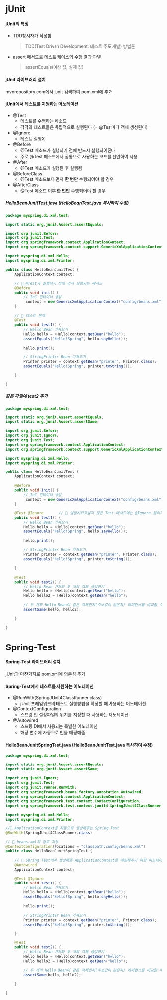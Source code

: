 # jUnit

#### jUnit의 특징

* TDD창시자가 작성함

  > TDD(Test Driven Development: 테스트 주도 개발) 방법론

* assert 메서드로 테스트 케이스의 수행 결과 판별

  > assertEquals(예상 값, 실제 값)



#### jUnit 라이브러리 설치

mvnrepository.com에서 junit 검색하여 pom.xml에 추가



#### jUnit에서 테스트를 지원하는 어노테이션

* @Test
  * 테스트를 수행하는 메소드
  * 각각의 테스트들은 독립적으로 실행된다 (= @Test마다 객체 생성된다)
* @Ignore
  * 테스트 실행X
* @Before
  * @Test 메소드가 실행되기 전에 반드시 실행되어진다
  * 주로 @Test 메소드에서 공통으로 사용하는 코드를 선언하여 사용
* @After
  * @Test 메소드가 실행된 후 실행됨
* @BeforeClass
  * @Test 메소드보다 먼저 **한 번만** 수행되어야 할 경우
* @AfterClass
  * @Test 메소드 이후  **한 번만** 수행되어야 할 경우



##### HelloBeanJunitTest.java (HelloBeanTest.java 복사하여 수정)

```java
package myspring.di.xml.test;

import static org.junit.Assert.assertEquals;

import org.junit.Before;
import org.junit.Test;
import org.springframework.context.ApplicationContext;
import org.springframework.context.support.GenericXmlApplicationContext;

import myspring.di.xml.Hello;
import myspring.di.xml.Printer;

public class HelloBeanJunitTest {
	ApplicationContext context;
	
    // 🚨 @Test가 실행되기 전에 먼저 실행되는 메서드
	@Before
	public void init() {
		// IoC 컨테이너 생성
		 context = new GenericXmlApplicationContext("config/beans.xml");
	}
	
    // 🚨 테스트 본체
	@Test
	public void test1() {	
		// Hello Bean 가져오기
		Hello hello = (Hello)context.getBean("hello");
		assertEquals("Hello!Spring", hello.sayHello());
		
		hello.print();
		
		// StringPrinter Bean 가져오기
		Printer printer = context.getBean("printer", Printer.class);
		assertEquals("Hello!Spring", printer.toString());

	}

}
```



##### 같은 파일에 test2 추가

```java
package myspring.di.xml.test;

import static org.junit.Assert.assertEquals;
import static org.junit.Assert.assertSame;

import org.junit.Before;
import org.junit.Ignore;
import org.junit.Test;
import org.springframework.context.ApplicationContext;
import org.springframework.context.support.GenericXmlApplicationContext;

import myspring.di.xml.Hello;
import myspring.di.xml.Printer;

public class HelloBeanJunitTest {
	ApplicationContext context;
	
	@Before
	public void init() {
		// IoC 컨테이너 생성
		 context = new GenericXmlApplicationContext("config/beans.xml");
	}

	@Test @Ignore		// 🚨 실행시키고싶지 않은 Test 메서드에는 @Ignore 붙이기
	public void test1() {	
		// Hello Bean 가져오기
		Hello hello = (Hello)context.getBean("hello");
		assertEquals("Hello!Spring", hello.sayHello());
		
		hello.print();
		
		// StringPrinter Bean 가져오기
		Printer printer = context.getBean("printer", Printer.class);
		assertEquals("Hello!Spring", printer.toString());

	}
	
	@Test
	public void test2() {
		// Hello Bean 가져와 두 개의 객체 생성하기
		Hello hello = (Hello)context.getBean("hello");
		Hello hello2 = (Hello)context.getBean("hello");
		
		// 두 개의 Hello Bean이 같은 객체인지(주소값이 같은지) 레퍼런스를 비교할 수 있는 assertSame()
		assertSame(hello, hello2);

	}

}
```



# Spring-Test

#### Spring-Test 라이브러리 설치

jUnit과 마찬가지로 pom.xml에 의존성 추가



#### Spring-Test에서 테스트를 지원하는 어노테이션

* @RunWith(SpringJUnit4ClassRunner.class)
  * jUnit 프레임워크의 테스트 실행방법을 확장할 때 사용하는 어노테이션
* @ContextConfiguration
  * 스프링 빈 설정파일의 위치를 지정할 때 사용하는 어노테이션
* @Autowired
  * 스프링 DI에서 사용되는 특별한 어노테이션
  * 해당 변수에 자동으로 빈을 매핑해줌



#### HelloBeanJunitSpringTest.java (HelloBeanJunitTest.java 복사하여 수정)

```java
package myspring.di.xml.test;

import static org.junit.Assert.assertEquals;
import static org.junit.Assert.assertSame;

import org.junit.Ignore;
import org.junit.Test;
import org.junit.runner.RunWith;
import org.springframework.beans.factory.annotation.Autowired;
import org.springframework.context.ApplicationContext;
import org.springframework.test.context.ContextConfiguration;
import org.springframework.test.context.junit4.SpringJUnit4ClassRunner;

import myspring.di.xml.Hello;
import myspring.di.xml.Printer;

//🚨 ApplicationContext를 자동으로 생성해주는 Spring Test
@RunWith(SpringJUnit4ClassRunner.class)	

// 🚨 beans.xml의 경로 지정
@ContextConfiguration(locations = "classpath:config/beans.xml")		
public class HelloBeanJunitSpringTest {
	
    // 🚨 Spring Test에서 생성해준 ApplicationContext를 매핑해주기 위한 어노테이션 
	@Autowired
	ApplicationContext context;

	@Test @Ignore
	public void test1() {	
		// Hello Bean 가져오기
		Hello hello = (Hello)context.getBean("hello");
		assertEquals("Hello!Spring", hello.sayHello());
		
		hello.print();
		
		// StringPrinter Bean 가져오기
		Printer printer = context.getBean("printer", Printer.class);
		assertEquals("Hello!Spring", printer.toString());

	}
	
	@Test
	public void test2() {
		// Hello Bean 가져와 두 개의 객체 생성하기
		Hello hello = (Hello)context.getBean("hello");
		Hello hello2 = (Hello)context.getBean("hello");
		
		// 두 개의 Hello Bean이 같은 객체인지(주소값이 같은지) 레퍼런스를 비교할 수 있는 assertSame()
		assertSame(hello, hello2);

	}

}
```

